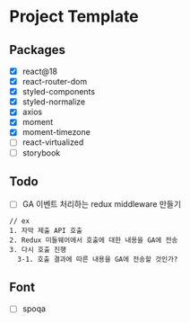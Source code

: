 # Project Template

## Packages

- [x] react@18
- [x] react-router-dom
- [x] styled-components
- [x] styled-normalize
- [x] axios
- [x] moment
- [x] moment-timezone
- [ ] react-virtualized
- [ ] storybook

## Todo

- [ ] GA 이벤트 처리하는 redux middleware 만들기

```
// ex
1. 자막 제출 API 호출
2. Redux 미들웨어에서 호출에 대한 내용을 GA에 전송
3. 다시 호출 진행
  3-1. 호출 결과에 따른 내용을 GA에 전송할 것인가?
```

## Font

- [ ] spoqa